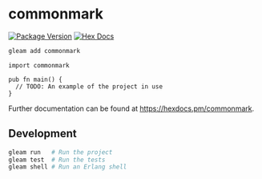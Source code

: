 # commonmark

[![Package Version](https://img.shields.io/hexpm/v/commonmark)](https://hex.pm/packages/commonmark)
[![Hex Docs](https://img.shields.io/badge/hex-docs-ffaff3)](https://hexdocs.pm/commonmark/)

```sh
gleam add commonmark
```
```gleam
import commonmark

pub fn main() {
  // TODO: An example of the project in use
}
```

Further documentation can be found at <https://hexdocs.pm/commonmark>.

## Development

```sh
gleam run   # Run the project
gleam test  # Run the tests
gleam shell # Run an Erlang shell
```
